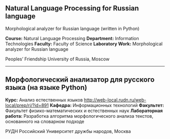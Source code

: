 ## Natural Language Processing for Russian language
Morphological analyzer for Russian language (written in Python)

**Course:** Natural Language Processing
**Department:** Information Technologies
**Faculty:** Faculty of Science
**Laboratory Work:** Morphological analyzer for Russian language

Peoples’ Friendship University of Russia, Moscow

-----------

## Морфологический анализатор для русского языка (на языке Python)

**Курс:** Анализ естественных языков
http://web-local.rudn.ru/web-local/prep/rj/?id=891
**Кафедра:** Информационных технологий
**Факультет:** Факультет физико-математических и eстественных наук
**Лабораторная работа:** Разработка алгоритма морфологического анализа текстов, основанного на словарном подходе

РУДН Российский Университет дружбы народов, Москва